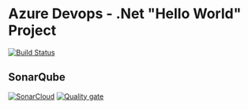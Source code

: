# Azure Devops - .Net "Hello World" Project

[![Build Status](https://dev.azure.com/nivz267/hello%20world/_apis/build/status%2Fniv-devops.azure-devops-dotnet?branchName=main)](https://dev.azure.com/nivz267/hello%20world/_build/latest?definitionId=1&branchName=main)

## SonarQube

[![SonarCloud](https://sonarcloud.io/images/project_badges/sonarcloud-black.svg)](https://sonarcloud.io/summary/new_code?id=nivz267_hello_world)
[![Quality gate](https://sonarcloud.io/api/project_badges/quality_gate?project=nivz267_hello_world)](https://sonarcloud.io/summary/new_code?id=nivz267_hello_world)
